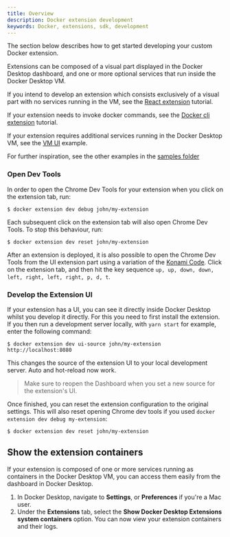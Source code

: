 ```yaml
---
title: Overview
description: Docker extension development
keywords: Docker, extensions, sdk, development
---
```


The section below describes how to get started developing your custom Docker extension.

Extensions can be composed of a visual part displayed in the Docker Desktop dashboard, and one or more optional services that run inside the Docker Desktop VM.

If you intend to develop an extension which consists exclusively of a visual part with no services running in the VM, see the [React extension](../tutorials/react-extension.md) tutorial.

If your extension needs to invoke docker commands, see the [Docker cli extension](../tutorials/minimal-frontend-using-docker-cli.md) tutorial.

If your extension requires additional services running in the Docker Desktop VM, see the [VM UI](https://github.com/docker/extensions-sdk/tree/main/samples/vm-service) example.

For further inspiration, see the other examples in the [samples folder](https://github.com/docker/extensions-sdk/tree/main/samples)

### Open Dev Tools

In order to open the Chrome Dev Tools for your extension when you click on the extension tab, run:

```console
$ docker extension dev debug john/my-extension
```

Each subsequent click on the extension tab will also open Chrome Dev Tools.
To stop this behaviour, run:

```console
$ docker extension dev reset john/my-extension
```

After an extension is deployed, it is also possible to open the Chrome Dev Tools from the UI extension part using a variation of the [Konami Code](https://en.wikipedia.org/wiki/Konami_Code).
Click on the extension tab, and then hit the key sequence `up, up, down, down, left, right, left, right, p, d, t`.

### Develop the Extension UI

If your extension has a UI, you can see it directly inside Docker Desktop whilst you develop it directly.
For this you need to first install the extension.
If you then run a development server locally, with `yarn start` for example, enter the following command:

```console
$ docker extension dev ui-source john/my-extension http://localhost:8080
```

This changes the source of the extension UI to your local development server. Auto and hot-reload now work.

> Make sure to reopen the Dashboard when you set a new source for the extension's UI.

Once finished, you can reset the extension configuration to the original settings. This will also reset opening Chrome dev tools if you used `docker extension dev debug my-extension`:

```console
$ docker extension dev reset john/my-extension
```

## Show the extension containers

If your extension is composed of one or more services running as containers in the Docker Desktop VM, you can access them easily from the dashboard in Docker Desktop.

1. In Docker Desktop, navigate to **Settings**, or **Preferences** if you're a Mac user.
2. Under the **Extensions** tab, select the **Show Docker Desktop Extensions system containers** option. You can now view your extension containers and their logs.

